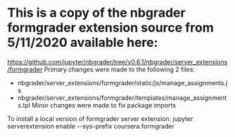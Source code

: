 # This is a copy of the nbgrader formgrader extension source from 5/11/2020 available here:
https://github.com/jupyter/nbgrader/tree/v0.6.1/nbgrader/server_extensions/formgrader
 Primary changes were made to the following 2 files:
  - nbgrader/server_extensions/formgrader/static/js/manage_assignments.js
  - nbgrader/server_extensions/formgrader/templates/manage_assignments.tpl
 Minor changes were made to fix package imports 

 To install a local version of formgrader server extension:
   jupyter serverextension enable --sys-prefix coursera.formgrader 